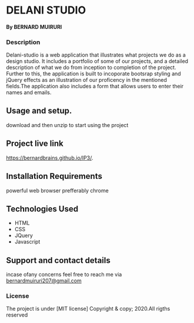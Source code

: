 # DELANI STUDIO
#### By **BERNARD MUIRURI**
### Description
Delani-studio is a web application that illustrates what projects we do as a design studio. It includes a portfolio of some of our projects, and a detailed description of what we do from inception to completion of the project. Further to this, the application is built to incoporate bootsrap styling and jQuery effects as an illustration of our proficency in the mentioned fields.The application also includes a form that allows users to enter their names and emails.
## Usage and setup.
download and then unzip to start using the project
## Project live link
https://bernardbrains.github.io/IP3/.


## Installation Requirements

powerful  web browser prefferably chrome

## Technologies Used
* HTML
* CSS
* JQuery
* Javascript


## Support and contact details
incase ofany concerns feel free to  reach  me via bernardmuiruri207@gmail.com
### License
The project is under [MIT license]
Copyright & copy; 2020.All rigths reserved
